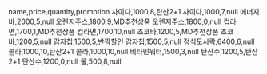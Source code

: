 name,price,quantity,promotion
사이다,1000,8,탄산2+1
사이다,1000,7,null
에너지바,2000,5,null
오렌지주스,1800,9,MD추천상품
오렌지주스,1800,0,null
컵라면,1700,1,MD추천상품
컵라면,1700,10,null
초코바,1200,5,MD추천상품
초코바,1200,5,null
감자칩,1500,5,반짝할인
감자칩,1500,5,null
정식도시락,6400,6,null
콜라,1000,10,탄산2+1
콜라,1000,10,null
비타민워터,1500,3,null
탄산수,1200,5,탄산2+1
탄산수,1200,0,null
물,500,8,null
